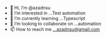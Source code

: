 - 👋 Hi, I’m @azadnsu
- 👀 I’m interested in ...Test automation
- 🌱 I’m currently learning ...Typescript
- 💞️ I’m looking to collaborate on ...automation
- 📫 How to reach me ...azadnsu@gmail.com

<!---
azadnsu/azadnsu is a ✨ special ✨ repository because its `README.md` (this file) appears on your GitHub profile.
You can click the Preview link to take a look at your changes.
--->

